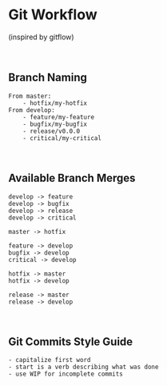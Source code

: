 # Git Workflow
(inspired by gitflow)

<br>

## Branch Naming
```
From master:
    - hotfix/my-hotfix
From develop:
    - feature/my-feature
    - bugfix/my-bugfix
    - release/v0.0.0
    - critical/my-critical
```
<br>


## Available Branch Merges
```
develop -> feature
develop -> bugfix
develop -> release
develop -> critical

master -> hotfix

feature -> develop
bugfix -> develop
critical -> develop

hotfix -> master
hotfix -> develop

release -> master
release -> develop
```
<br>


## Git Commits Style Guide
```
- capitalize first word
- start is a verb describing what was done
- use WIP for incomplete commits
```

